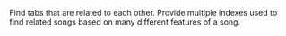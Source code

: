 Find tabs that are related to each other.  Provide multiple indexes used to find related songs based on many different features of a song.